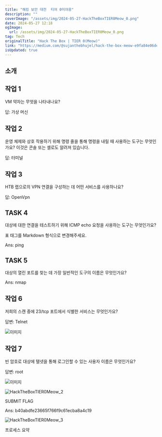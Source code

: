 ```yaml
---
title: "해킹 보안 대전  티어 0미야옹"
description: ""
coverImage: "/assets/img/2024-05-27-HackTheBoxTIER0Meow_0.png"
date: 2024-05-27 12:18
ogImage: 
  url: /assets/img/2024-05-27-HackTheBoxTIER0Meow_0.png
tag: Tech
originalTitle: "Hack The Box | TIER 0(Meow)"
link: "https://medium.com/@sujanthebhujel/hack-the-box-meow-e9fa84e06de6"
isUpdated: true
---
```





## 소개

## 작업 1

VM 약자는 무엇을 나타내나요?

답: 가상 머신

<div class="content-ad"></div>

## 작업 2

운영 체제와 상호 작용하기 위해 명령 줄을 통해 명령을 내릴 때 사용하는 도구는 무엇인가요? 이것은 콘솔 또는 셸로도 알려져 있습니다.

답: 터미널

## 작업 3

<div class="content-ad"></div>

HTB 랩으로의 VPN 연결을 구성하는 데 어떤 서비스를 사용하나요?

답: OpenVpn

## TASK 4

대상에 대한 연결을 테스트하기 위해 ICMP echo 요청을 사용하는 도구는 무엇인가요?

<div class="content-ad"></div>

표 태그를 Markdown 형식으로 변경해주세요.

Ans: ping

## TASK 5

대상의 열린 포트를 찾는 데 가장 일반적인 도구의 이름은 무엇인가요?

Ans: nmap

<div class="content-ad"></div>

## 작업 6

저희의 스캔 중에 23/tcp 포트에서 식별한 서비스는 무엇인가요?

답변: Telnet

![이미지](/assets/img/2024-05-27-HackTheBoxTIER0Meow_0.png)

<div class="content-ad"></div>

## 작업 7

빈 암호로 대상에 텔넷을 통해 로그인할 수 있는 사용자 이름은 무엇인가요?

답변: root

![이미지](/assets/img/2024-05-27-HackTheBoxTIER0Meow_1.png)

<div class="content-ad"></div>


![HackTheBoxTIER0Meow_2](/assets/img/2024-05-27-HackTheBoxTIER0Meow_2.png)

SUBMIT FLAG

Ans: b40abdfe23665f766f9c61ecba8a4c19

![HackTheBoxTIER0Meow_3](/assets/img/2024-05-27-HackTheBoxTIER0Meow_3.png)


<div class="content-ad"></div>

프로세스 요약
